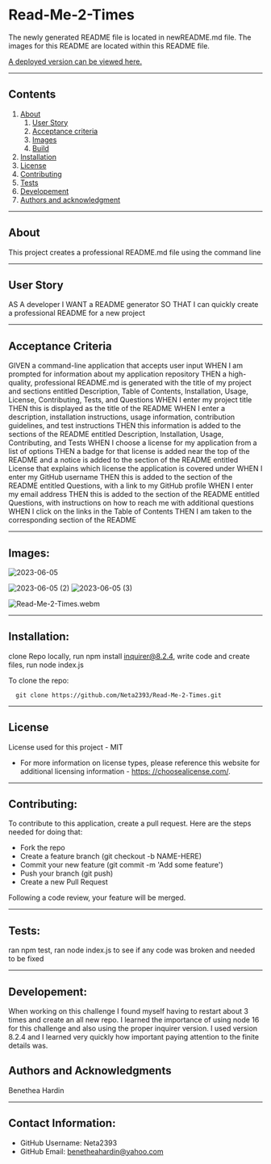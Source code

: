 
  
# Read-Me-2-Times

  The newly generated README file is located in newREADME.md file.
  The images for this README are located within this README file.

  

  [A deployed version can be viewed here.]()

  
---
## Contents

1. [About](#about)
    1. [User Story](#user%20story)
    2. [Acceptance criteria](#acceptance%20criteria)
    3. [Images](#images)
    4. [Build](#build)
2. [Installation](#installation)
3. [License](#license)
4. [Contributing](#contributing)
5. [Tests](#tests)
6. [Developement](#developement)
7. [Authors and acknowledgment](#authors%20and%20acknowledgment)

---
## About
This project creates a professional README.md file using the command line
  

---

## User Story
AS A developer
I WANT a README generator
SO THAT I can quickly create a professional README for a new project

---

## Acceptance Criteria
GIVEN a command-line application that accepts user input
WHEN I am prompted for information about my application repository
THEN a high-quality, professional README.md is generated with the title of my project and sections entitled Description, Table of Contents, Installation, Usage, License, Contributing, Tests, and Questions
WHEN I enter my project title
THEN this is displayed as the title of the README
WHEN I enter a description, installation instructions, usage information, contribution guidelines, and test instructions
THEN this information is added to the sections of the README entitled Description, Installation, Usage, Contributing, and Tests
WHEN I choose a license for my application from a list of options
THEN a badge for that license is added near the top of the README and a notice is added to the section of the README entitled License that explains which license the application is covered under
WHEN I enter my GitHub username
THEN this is added to the section of the README entitled Questions, with a link to my GitHub profile
WHEN I enter my email address
THEN this is added to the section of the README entitled Questions, with instructions on how to reach me with additional questions
WHEN I click on the links in the Table of Contents
THEN I am taken to the corresponding section of the README
  
  
---
## Images:

 ![2023-06-05](https://github.com/Neta2393/Read-Me-2-Times/assets/128006949/82e877d9-e52d-4ffa-a73c-3730e1607da0)

![2023-06-05 (2)](https://github.com/Neta2393/Read-Me-2-Times/assets/128006949/c17afce6-f562-47dc-86ff-56edec4acbfe)
![2023-06-05 (3)](https://github.com/Neta2393/Read-Me-2-Times/assets/128006949/cec7e65b-5539-4990-b40d-d17141a0c730)

![Read-Me-2-Times.webm](https://github.com/Neta2393/Read-Me-2-Times/assets/128006949/bc467f86-82cf-4377-9d39-0d90cf891557)


---

## Installation:
clone Repo locally, run npm install inquirer@8.2.4, write code and create files, run node index.js

  To clone the repo:
  
      git clone https://github.com/Neta2393/Read-Me-2-Times.git
  
---

## License
  License used for this project - MIT
  * For more information on license types, please reference this website
  for additional licensing information - [https: //choosealicense.com/](https://choosealicense.com/).

---

## Contributing:
  
  To contribute to this application, create a pull request.
  Here are the steps needed for doing that:
  - Fork the repo
  - Create a feature branch (git checkout -b NAME-HERE)
  - Commit your new feature (git commit -m 'Add some feature')
  - Push your branch (git push)
  - Create a new Pull Request

  Following a code review, your feature will be merged.


---

## Tests:
  ran npm test, ran node index.js to see if any code was broken and needed to be fixed

---

## Developement:
  
  When working on this challenge I found myself having to restart about 3 times and create an all new repo. I learned the importance of using node 16 for this challenge and also using the proper inquirer version. I used version 8.2.4 and I learned very quickly how important paying attention to the finite details was.

## Authors and Acknowledgments
  Benethea Hardin

---

## Contact Information:
* GitHub Username: Neta2393
* GitHub Email: benetheahardin@yahoo.com
  
